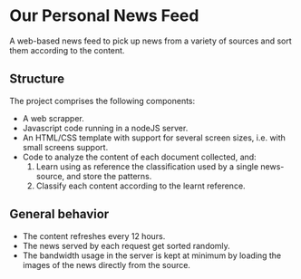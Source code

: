 # Our Personal News Feed

A web-based news feed to pick up news from a variety of sources and sort them according to the content.

## Structure

The project comprises the following components:
  * A web scrapper.
  * Javascript code running in a nodeJS server.
  * An HTML/CSS template with support for several screen sizes, i.e. with small screens support.
  * Code to analyze the content of each document collected, and:
    1. Learn using as reference the classification used by a single news-source, and store the patterns.
    2. Classify each content according to the learnt reference.
  
## General behavior

- The content refreshes every 12 hours.
- The news served by each request get sorted randomly.
- The bandwidth usage in the server is kept at minimum by loading the images of the news directly from the source.

